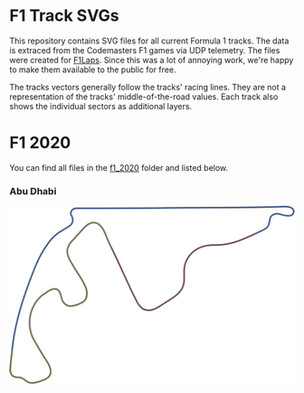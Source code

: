 # F1 Track SVGs
This repository contains SVG files for all current Formula 1 tracks. The data is extraced from the Codemasters F1 games via UDP telemetry. The files were created for [F1Laps](https://www.f1laps.com). Since this was a lot of annoying work, we're happy to make them available to the public for free. 

The tracks vectors generally follow the tracks' racing lines. They are not a representation of the tracks' middle-of-the-road values. Each track also shows the individual sectors as additional layers. 

# F1 2020
You can find all files in the [f1_2020](f1_2020) folder and listed below.

### Abu Dhabi
![Abu Dhabi F1 Track SVG](f1_2020/abudhabi.svg "Abu Dhabi F1 Track SVG")